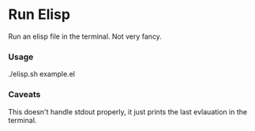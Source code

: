 # Run Elisp

Run an elisp file in the terminal. Not very fancy.

### Usage

./elisp.sh example.el

### Caveats

This doesn't handle stdout properly, it just prints the last evlauation in the terminal.

